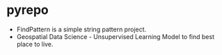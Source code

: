 # pyrepo
- FindPattern is a simple string pattern project.
- Geospatial Data Science - Unsupervised Learning Model to find best place to live.
